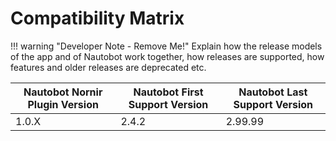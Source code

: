 # Compatibility Matrix

!!! warning "Developer Note - Remove Me!"
    Explain how the release models of the app and of Nautobot work together, how releases are supported, how features and older releases are deprecated etc.

| Nautobot Nornir Plugin Version | Nautobot First Support Version | Nautobot Last Support Version |
| ------------- | -------------------- | ------------- |
| 1.0.X         | 2.4.2                | 2.99.99        |
